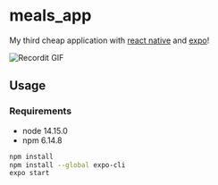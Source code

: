 # meals_app

My third cheap application with [react native](https://reactnative.dev/) and [expo](https://expo.io/)!

![Recordit GIF](https://github.com/trixky/meals_app/raw/master/demo/gif.gif)

## Usage

### Requirements

- node  14.15.0
- npm   6.14.8

``` bash
npm install
npm install --global expo-cli
expo start
```
